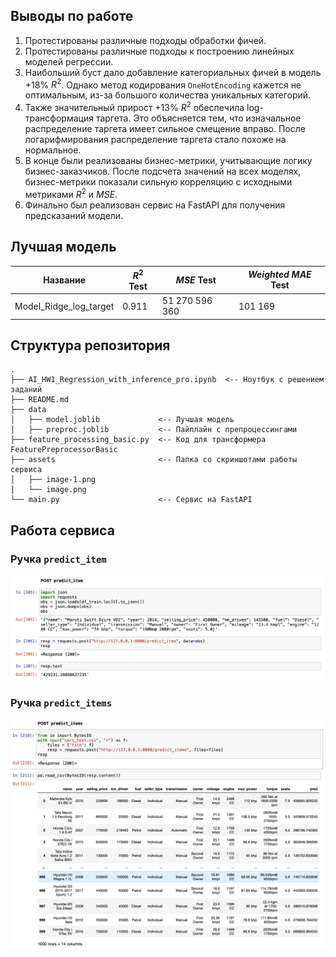 ## Выводы по работе
1. Протестированы различные подходы обработки фичей.
2. Протестированы различные подходы к построению линейных моделей регрессии.
3. Наибольший буст дало добавление категориальных фичей в модель $+18\%$ $R^2$. Однако метод кодирования `OneHotEncoding` кажется не оптимальным, из-за большого количества уникальных категорий.
4. Также значительный прирост $+13\%$ $R^2$ обеспечила log-трансформация таргета. Это объясняется тем, что изначальное распределение таргета имеет сильное смещение вправо. После логарифмирования распределение таргета стало похоже на нормальное.
5. В конце были реализованы бизнес-метрики, учитывающие логику бизнес-заказчиков. После подсчета значений на всех моделях, бизнес-метрики показали сильную корреляцию с исходными метриками $R^2$ и $MSE$.
6. Финально был реализован сервис на FastAPI для получения предсказаний модели.

## Лучшая модель
| Название | $R^2$ Test| $MSE$ Test| $Weighted \text{ } MAE$ Test|
|----------|----------|----------|----------|
| Model_Ridge_log_target| $0.911$| $51\text{ }270\text{ }596\text{ }360$  | $101\text{ }169$|

## Структура репозитория
```
.
├── AI_HW1_Regression_with_inference_pro.ipynb  <-- Ноутбук с решением заданий
├── README.md
├── data
│   ├── model.joblib             <-- Лучшая модель
│   ├── preproc.joblib           <-- Пайплайн с препроцессингами
├── feature_processing_basic.py  <-- Код для трансформера FeaturePreprocessorBasic
├── assets                       <-- Папка со скриншотами работы сервиса
│   ├── image-1.png
│   └── image.png
└── main.py                      <-- Сервис на FastAPI
```

## Работа сервиса
### Ручка `predict_item`
![alt text](assets/image.png)
### Ручка `predict_items`
![alt text](assets/image-1.png)